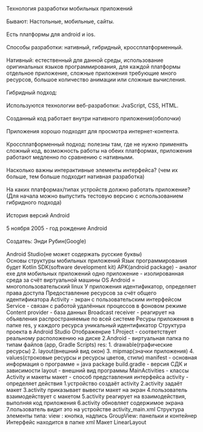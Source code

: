 <br>
<br>Технология разработки мобильных приложений</br>
<br>Бывают: Настольные, мобильные, сайты.</br>
<br>Есть платформы для android и ios.</br>
<br>Способы разработки: нативный, гибридный, кроссплатформенный.</br>
<br>Нативный: естественный для данной среды, использование оригинальных языков программирования, для каждой платформы отдельное приложение, сложные приложения требующие много ресурсов, большое количество анимации или сложные вычисления.</br>
<br>Гибридный подход:</br>
<br>Используются технологии веб-разработки: JvaScript, CSS, HTML.</br>
<br>Созданный код работает внутри нативного приложения(оболочки)</br>
<br>Приложения хорошо подходят для просмотра интернет-контента.</br>
<br>Кроссплатформенный подход: полезны там, где не нужно применять сложный код, возможность работы на обеих платформах, приложения работают медленно по сравнению с нативными.</br>
<br>Насколько важны интерактивные элементы интерфейса?
(чем их больше, тем больше подходит нативная разработка)</br>
<br>На каких платформах/типах устройств должно работать приложение?
(Для начала можно выпустить тестовую версию с использованием гибридного подхода)</br>
<br>История версий Android</br>
<br>5 ноября 2005 - год рождение Android</br>
<br>Создатеь: Энди Рубин(Google)</br>
<br>Android Studio(не может содержать русские буквы)</br>
Основы структуры мобильных приложений
Язык программирования будет Kotlin
SDK(software development kit)
APK(android package) - аналог exe для мобильных приложений
одно приложение - изолированная среда за счёт виртуальной машины
OS Android = многопользовательский linux
У приложения идентификатор, определяет права доступа
Предоставление ресурсов за счёт общего идентификатора
Activity - экран с пользовательским интерфейсом
Service - связан с работой удалённых процессов в фоновом режиме
Content provider - база данных
Broadcast receiver - реагирует на объявления распространяемые по всей системе
Ресуры приложения в папке res, у каждого ресурса уникальный идентификатор
Структура проекта в Android Studio
Отображенрие
1.Project - соответствует реальному расположению на диске
2.Android - виртуальная папка по типам файлов (app, Gradle Scripts)
res:
1. drawable(графические ресурсы)
2. layout(внешний вид окон)
3. mipmap(значки приложения)
4. values(строковые ресурсы и ресурсы цветов, стили)
manifest - основная информация о программе = java package 
build.gradle - версия СДК и зависимости
layout - внешний вид программы
MainActivities - классы
Activity и макеты
макет - способ представления интерфейса
activity - определяет действия
1.устройство создаёт activity
2.activity задаёт макет
3.activity приказывает вывести макет на экран
4.пользователь взаимодействует с макетом
5.activity реагирует на взаимодействия, выполняя код приложения
6.activity обновляет содержимое экрана
7.пользователь видит это на устройстве
activity_main.xml
Структура
элементы типа:
view : кнопка, надпись
GroupView: панельки и контейнер
Интерфейс находится в папке xml
Макет LinearLayout
